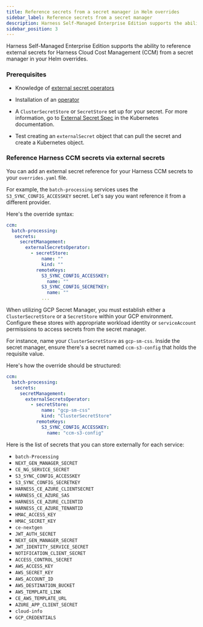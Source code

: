 ```yaml
---
title: Reference secrets from a secret manager in Helm overrides
sidebar_label: Reference secrets from a secret manager
description: Harness Self-Managed Enterprise Edition supports the ability to reference external secrets for CCM from a secret manager in Helm overrides.
sidebar_position: 3
---
```


Harness Self-Managed Enterprise Edition supports the ability to reference external secrets for Harness Cloud Cost Management (CCM) from a secret manager in your Helm overrides.

### Prerequisites

- Knowledge of [external secret operators](https://external-secrets.io/latest/)

- Installation of an [operator](https://external-secrets.io/latest/introduction/getting-started/)

- A `ClusterSecretStore` or `SecretStore` set up for your secret. For more information, go to [External Secret Spec](https://external-secrets.io/latest/provider/kubernetes/) in the Kubernetes documentation.

- Test creating an `externalSecret` object that can pull the secret and create a Kubernetes object.

### Reference Harness CCM secrets via external secrets

You can add an external secret reference for your Harness CCM secrets to your `overrides.yaml` file.

For example, the `batch-processing` services uses the `S3_SYNC_CONFIG_ACCESSKEY` secret. Let's say you want reference it from a different provider.

Here's the override syntax:

```yaml
ccm:
  batch-processing:
   secrets:
     secretManagement:
       externalSecretsOperator:
         - secretStore:
             name: ""
             kind: ""
           remoteKeys:
             S3_SYNC_CONFIG_ACCESSKEY:
               name: ""
             S3_SYNC_CONFIG_SECRETKEY:
               name: ""
             ...
```

When utilizing GCP Secret Manager, you must establish either a `ClusterSecretStore` or a `SecretStore` within your GCP environment. Configure these stores with appropriate workload identity or `serviceAccount` permissions to access secrets from the secret manager.

For instance, name your `ClusterSecretStore` as `gcp-sm-css`. Inside the secret manager, ensure there's a secret named `ccm-s3-config` that holds the requisite value.

Here's how the override should be structured:

```yaml
ccm:
  batch-processing:
   secrets:
     secretManagement:
       externalSecretsOperator:
         - secretStore:
             name: "gcp-sm-css"
             kind: "ClusterSecretStore"
           remoteKeys:
             S3_SYNC_CONFIG_ACCESSKEY:
               name: "ccm-s3-config"
```

Here is the list of secrets that you can store externally for each service:

- `batch-Processing`
- `NEXT_GEN_MANAGER_SECRET`
- `CE_NG_SERVICE_SECRET`
- `S3_SYNC_CONFIG_ACCESSKEY`
- `S3_SYNC_CONFIG_SECRETKEY`
- `HARNESS_CE_AZURE_CLIENTSECRET`
- `HARNESS_CE_AZURE_SAS`
- `HARNESS_CE_AZURE_CLIENTID`
- `HARNESS_CE_AZURE_TENANTID`
- `HMAC_ACCESS_KEY`
- `HMAC_SECRET_KEY`
- `ce-nextgen`
- `JWT_AUTH_SECRET`
- `NEXT_GEN_MANAGER_SECRET`
- `JWT_IDENTITY_SERVICE_SECRET`
- `NOTIFICATION_CLIENT_SECRET`
- `ACCESS_CONTROL_SECRET`
- `AWS_ACCESS_KEY`
- `AWS_SECRET_KEY`
- `AWS_ACCOUNT_ID`
- `AWS_DESTINATION_BUCKET`
- `AWS_TEMPLATE_LINK`
- `CE_AWS_TEMPLATE_URL`
- `AZURE_APP_CLIENT_SECRET`
- `cloud-info`
- `GCP_CREDENTIALS`

